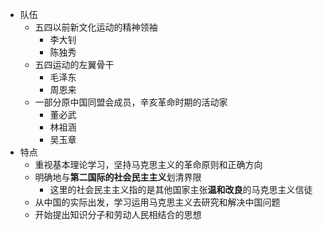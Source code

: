 - 队伍
	- 五四以前新文化运动的精神领袖
		- 李大钊
		- 陈独秀
	- 五四运动的左翼骨干
		- 毛泽东
		- 周恩来
	- 一部分原中国同盟会成员，辛亥革命时期的活动家
		- 董必武
		- 林祖涵
		- 吴玉章
- 特点
	- 重视基本理论学习，坚持马克思主义的革命原则和正确方向
	- 明确地与**第二国际的社会民主主义**划清界限
		- 这里的社会民主主义指的是其他国家主张**温和改良**的马克思主义信徒
	- 从中国的实际出发，学习运用马克思主义去研究和解决中国问题
	- 开始提出知识分子和劳动人民相结合的思想